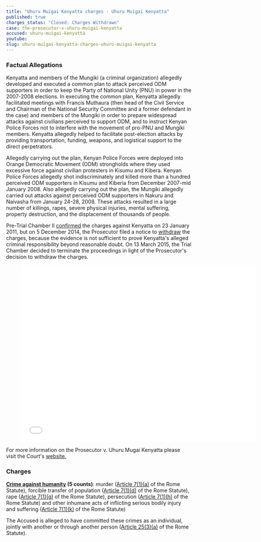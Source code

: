 ```yaml
---
title: "Uhuru Muigai Kenyatta charges - Uhuru Muigai Kenyatta"
published: true
charges_status: "Closed: Charges Withdrawn"
case: the-prosecutor-v-uhuru-muigai-kenyatta
accused: uhuru-muigai-kenyatta
youtube:
slug: uhuru-muigai-kenyatta-charges-uhuru-muigai-kenyatta
---
```


### Factual Allegations

Kenyatta and members of the Mungiki (a criminal organization) allegedly developed and executed a common plan to attack perceived ODM supporters in order to keep the Party of National Unity (PNU) in power in the 2007-2008 elections. In executing the common plan, Kenyatta allegedly facilitated meetings with Francis Muthaura (then head of the Civil Service and Chairman of the National Security Committee and a former defendant in the case) and members of the Mungiki in order to prepare widespread attacks against civilians perceived to support ODM, and to instruct Kenyan Police Forces not to interfere with the movement of pro-PNU and Mungiki members. Kenyatta allegedly helped to facilitate post-election attacks by providing transportation, funding, weapons, and logistical support to the direct perpetrators.

Allegedly carrying out the plan, Kenyan Police Forces were deployed into Orange Democratic Movement (ODM) strongholds where they used excessive force against civilian protesters in Kisumu and Kibera. Kenyan Police Forces allegedly shot indiscriminately and killed more than a hundred perceived ODM supporters in Kisumu and Kiberia from December 2007-mid January 2008. Also allegedly carrying out the plan, the Mungiki allegedly carried out attacks against perceived ODM supporters in Nakuru and Naivasha from January 24-28, 2008. These attacks resulted in a large number of killings, rapes, severe physical injuries, mental suffering, property destruction, and the displacement of thousands of people.

Pre-Trial Chamber II [confirmed](http://www.icc-cpi.int/iccdocs/doc/doc1314543.pdf) the charges against Kenyatta on 23 January 2011, but on 5 December 2014, the Prosecutor filed a notice to [withdraw](http://www.icc-cpi.int/iccdocs/doc/doc1936247.pdf) the charges, because the evidence is not sufficient to prove Kenyatta's alleged criminal responsibility beyond reasonable doubt. On 13 March 2015, the Trial Chamber decided to terminate the proceedings in light of the Prosecutor's decision to withdraw the charges.

<figure data-type="video">

<iframe class="embedly-embed" src="//cdn.embedly.com/widgets/media.html?src=https%3A%2F%2Fwww.youtube.com%2Fembed%2FTDE1-knxPaI%3Ffeature%3Doembed&amp;url=https%3A%2F%2Fwww.youtube.com%2Fwatch%3Fv%3DTDE1-knxPaI&amp;image=https%3A%2F%2Fi.ytimg.com%2Fvi%2FTDE1-knxPaI%2Fhqdefault.jpg&amp;key=31a2d8b5de5447f0b129e81f50af7b5b&amp;type=text%2Fhtml&amp;schema=youtube" scrolling="no" allowfullscreen="" frameborder="0" height="480" width="640"></iframe>

</figure>

For more information on the Prosecutor v. Uhuru Mugai Kenyatta please visit the Court's [website.](http://www.icc-cpi.int/en_menus/icc/situations%20and%20cases/situations/situation%20icc%200109/related%20cases/icc01090211/Pages/icc01090111.aspx)

### Charges

**[Crime against humanity](http://www.casematrixnetwork.org/case-m/klamberg-commentary/rome-statute/#c1171) (5 counts)**: murder ([Article 7(1)(a)](http://www.casematrixnetwork.org/cmn-knowledge-hub/klamberg-commentary/elements-of-crime/#c2286) of the Rome Statute), forcible transfer of population ([Article 7(1)(d)](http://www.casematrixnetwork.org/cmn-knowledge-hub/klamberg-commentary/elements-of-crime/#c2289) of the Rome Statute), rape ([Article 7(1)(g)](http://www.casematrixnetwork.org/cmn-knowledge-hub/klamberg-commentary/elements-of-crime/#c2292) of the Rome Statute), persecution ([Article 7(1)(h)](http://www.casematrixnetwork.org/cmn-knowledge-hub/klamberg-commentary/elements-of-crime/#c2298) of the Rome Statute) and other inhumane acts of inflicting serious bodily injury and suffering ([Article 7(1)(k)](http://www.casematrixnetwork.org/cmn-knowledge-hub/klamberg-commentary/elements-of-crime/#c2301) of the Rome Statute)

The Accused is alleged to have committed these crimes as an individual, jointly with another or through another person ([Article 25(3)(a)](http://www.casematrixnetwork.org/case-m/klamberg-commentary/rome-statute/#c1198) of the Rome Statute).

